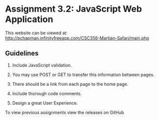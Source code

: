 # Assignment 3.2: JavaScript Web Application

This website can be viewed at: http://pchapman.infinityfreeapp.com/CSC356-Martian-Safari/main.php
## Guidelines

1. Include JavaScript validation.

2. You may use POST or GET to transfer this information between pages.

3. There should be a link from each page to the home page.

4. Include thorough code comments.

5. Design a great User Experience.


To view previous assignments view the releases on GitHub